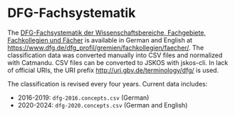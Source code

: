 # DFG-Fachsystematik

The [DFG-Fachsystematik der Wissenschaftsbereiche, Fachgebiete, Fachkollegien und Fächer](http://bartoc.org/en/node/520) is available in German and English at <https://www.dfg.de/dfg_profil/gremien/fachkollegien/faecher/>. The classification data was converted manually into CSV files and normalized with Catmandu. CSV files can be converted to JSKOS with jskos-cli. In lack of official URIs, the URI prefix <http://uri.gbv.de/terminology/dfg/> is used.

The classification is revised every four years. Current data includes:

* 2016-2019: `dfg-2016.concepts.csv` (German)
* 2020-2024: `dfg-2020.concepts.csv` (German and English)

